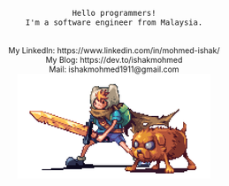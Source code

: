 <p align="center">
  <samp>Hello programmers!<br> I'm a software engineer from Malaysia.<br><br></samp>
  <br>
  My LinkedIn: https://www.linkedin.com/in/mohmed-ishak/
  <br>
  My Blog: https://dev.to/ishakmohmed
  <br>
  Mail: ishakmohmed1911@gmail.com
  <img src="https://github.com/selimdoyranli/selimdoyranli/blob/master/preview.gif" width="350" />
</p>
